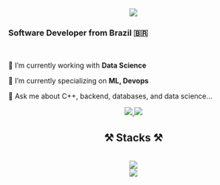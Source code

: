 <h1 align="center">
    <img src="https://readme-typing-svg.herokuapp.com/?font=Righteous&size=35&center=true&vCenter=true&width=500&height=70&duration=4000&lines=I'm+Israel+Oliveira!;" />
</h1>

<h3 align="left">Software Developer from Brazil 🇧🇷</h3>

<br/>

🔭 I’m currently working with **Data Science**
 
🌱 I’m currently specializing on **ML, Devops**

💬 Ask me about C++, backend, databases, and data science...
 
<div align="center"> 
  <a href="mailto:israel.eo.cs@outlook.com">
    <img src="https://img.shields.io/badge/Microsoft_Outlook-0078D4?logo=microsoft-outlook&logoColor=white&style=for-the-badge" />
  </a>
  <a href="https://www.linkedin.com/in/israel-efraim-oliveira" target="_blank">
    <img src="https://img.shields.io/badge/LinkedIn-0077B5?style=for-the-badge&logo=linkedin&logoColor=white" target="_blank" />
  </a>
</div>
 
<h2 align="center">⚒️ Stacks ⚒️</h2>
<br/>
<div align="center">
    <img src="https://skillicons.dev/icons?i=cpp,c,python,haskell,java,typescript,nodejs,r,mysql,mongodb,firebase,git,linux,heroku" /><br>
    <img src="https://skillicons.dev/icons?i=qt,react,vue,html,css,tailwind" />
</div>

<!--
**IsraelEOliveira/IsraelEOliveira** is a ✨ _special_ ✨ repository because its `README.md` (this file) appears on your GitHub profile.

Here are some ideas to get you started:

- 🔭 I’m currently working on ...
- 🌱 I’m currently learning ...
- 👯 I’m looking to collaborate on ...
- 🤔 I’m looking for help with ...
- 💬 Ask me about ...
- 📫 How to reach me: ...
- 😄 Pronouns: ...
- ⚡ Fun fact: ...
-->
